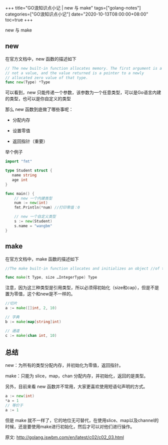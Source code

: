 +++
title="GO浪知识点小记 | new 与 make"
tags=["golang-notes"]
categories=["GO浪知识点小记"]
date="2020-10-13T08:00:00+08:00"
toc=true
+++

new 与 make
<!--more-->

## new

在官方文档中，new 函数的描述如下
```go
// The new built-in function allocates memory. The first argument is a type,
// not a value, and the value returned is a pointer to a newly
// allocated zero value of that type.
func new(Type) *Type
```

可以看到，new 只能传递一个参数，该参数为一个任意类型，可以是Go语言内建的类型，也可以是你自定义的类型

那么 new 函数到底做了哪些事呢：

+ 分配内存

+ 设置零值

+ 返回指针（重要）

举个例子

```go
import "fmt"

type Student struct {
   name string
   age int
}

func main() {
    // new 一个内建类型
    num := new(int)
    fmt.Println(*num) //打印零值：0

    // new 一个自定义类型
    s := new(Student)
    s.name = "wangbm"
}
```
## make

在官方文档中，make 函数的描述如下

```go
//The make built-in function allocates and initializes an object //of type slice, map, or chan (only). Like new, the first argument is // a type, not a value. Unlike new, make’s return type is the same as // the type of its argument, not a pointer to it.

func make(t Type, size …IntegerType) Type
```
注意，因为这三种类型是引用类型，所以必须得初始化（size和cap），但是不是置为零值，这个和new是不一样的。

```go
//切片
a := make([]int, 2, 10)

// 字典
b := make(map[string]int)

// 通道
c := make(chan int, 10)

```
## 总结
new：为所有的类型分配内存，并初始化为零值，返回指针。

make：只能为 slice，map，chan 分配内存，并初始化，返回的是类型。

另外，目前来看 new 函数并不常用，大家更喜欢使用短语句声明的方式。

```go
a := new(int)
*a = 1
// 等价于
a := 1
```

但是 make 就不一样了，它的地位无可替代，在使用slice、map以及channel的时候，还是要使用make进行初始化，然后才可以对他们进行操作。



原文: http://golang.iswbm.com/en/latest/c02/c02_03.html